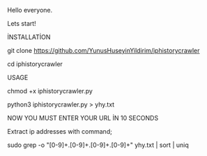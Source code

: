 Hello everyone.

Lets start!

İNSTALLATİON

git clone https://github.com/YunusHuseyinYildirim/iphistorycrawler

cd iphistorycrawler

USAGE

chmod +x iphistorycrawler.py

python3 iphistorycrawler.py > yhy.txt

NOW YOU MUST ENTER YOUR URL İN 10 SECONDS

Extract ip addresses with command;

sudo grep -o "[0-9]\+\.[0-9]\+\.[0-9]\+\.[0-9]\+" yhy.txt | sort | uniq
